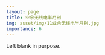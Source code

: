 ```yaml
---
layout: page
title: 业余无线电半月刊
img: asset/img/11业余无线电半月刊.jpg
importance: 6
---
```


Left blank in purpose.